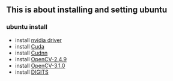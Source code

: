 ## This is about installing and setting ubuntu

### ubuntu install
* install [nvidia driver](doc/nvidia-driver/nvidia_driver.md)
* install [Cuda](doc/cuda/cuda.md)
* install [Cudnn](doc/cudnn/cudnn.md)
* install [OpenCV-2.4.9](doc/opencv2-4-9/opencv249.md)
* install [OpenCV-3.1.0](doc/opencv3-1-0/opencv310.md)
* install [DIGITS](doc/digits/digits.md)
